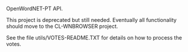 OpenWordNET-PT API.

This project is deprecated but still needed.  Eventually all
functionality should move to the CL-WNBROWSER project.

See the file utils/VOTES-README.TXT for details on how to process the
votes.
